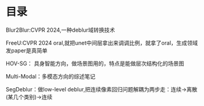 # 目录

Blur2Blur:CVPR 2024,一种deblur域转换技术

FreeU:CVPR 2024 oral,就把unet中间层拿出来调调比例，就拿了oral，生成领域发paper是真简单

HOV-SG： 具身智能方向，做场景图用的，特点是能做层次结构化的场景图

Multi-Modal：多模态方向的综述笔记

SegDeblur：做low-level deblur,把连续像素回归问题解耦为两步走：连续->离散(某几个类别)->连续
